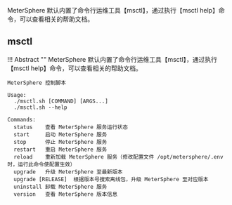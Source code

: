 
MeterSphere 默认内置了命令行运维工具【msctl】，通过执行【msctl help】命令，可以查看相关的帮助文档。

## msctl

!!! Abstract "" 
    MeterSphere 默认内置了命令行运维工具【msctl】，通过执行【msctl help】命令，可以查看相关的帮助文档。

```
MeterSphere 控制脚本

Usage: 
  ./msctl.sh [COMMAND] [ARGS...]
  ./msctl.sh --help

Commands: 
  status    查看 MeterSphere 服务运行状态
  start     启动 MeterSphere 服务
  stop      停止 MeterSphere 服务
  restart   重启 MeterSphere 服务
  reload    重新加载 MeterSphere 服务（修改配置文件 /opt/metersphere/.env 时，运行此命令使配置生效）
  upgrade   升级 MeterSphere 至最新版本
  upgrade [RELEASE]  根据版本号搜索离线包，升级 MeterSphere 至对应版本
  uninstall 卸载 MeterSphere 服务
  version   查看 MeterSphere 版本信息
```
